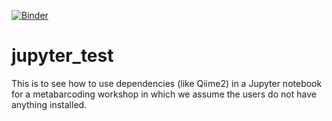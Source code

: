 [![Binder](https://mybinder.org/badge_logo.svg)](https://mybinder.org/v2/gh/elaine-shen/jupyter_test/HEAD?filepath=https%3A%2F%2Fgithub.com%2Felaine-shen%2Fjupyter_test%2Fblob%2Fmain%2FQIIME2-2019-7-moving-pictures.ipynb)

# jupyter_test

This is to see how to use dependencies (like Qiime2) in a Jupyter notebook for a metabarcoding workshop in which we assume the users do not have anything installed. 
